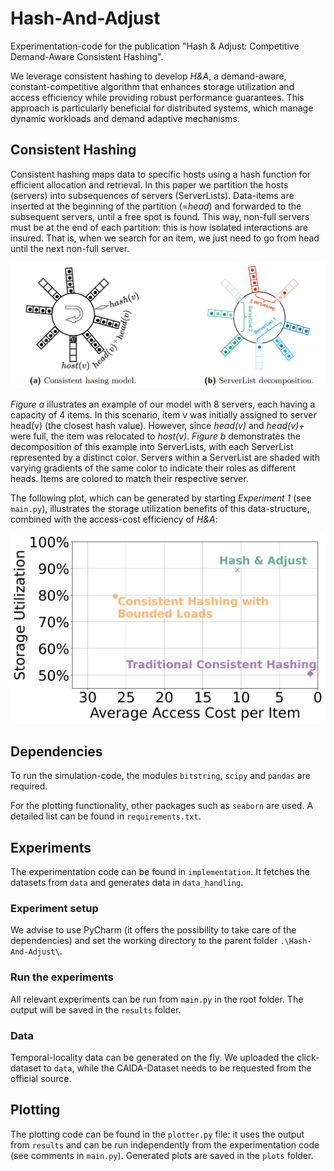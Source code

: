 # Hash-And-Adjust

Experimentation-code for the publication "Hash & Adjust: Competitive Demand-Aware Consistent Hashing".

We leverage consistent hashing to develop *H&A*, a demand-aware, constant-competitive algorithm that enhances 
storage utilization and access efficiency while providing robust performance guarantees.
This approach is particularly beneficial for distributed systems, which manage dynamic workloads and demand adaptive mechanisms.

## Consistent Hashing

Consistent hashing maps data to specific hosts using a hash function for efficient allocation and retrieval. 
In this paper we partition the hosts (servers) into subsequences of servers (ServerLists). 
Data-items are inserted at the beginning of the partition (=*head*) and forwarded to the subsequent servers, until a free spot is found.
This way, non-full servers must be at the end of each partition: this is how isolated interactions are insured. 
That is, when we search for an item, we just need to go from head until the next non-full server.

![Consistent Hashing](plots/cons_hash.png "Consistent Hashing")

*Figure a* illustrates an example of our model with 8 servers, each having a capacity of 4 items. 
In this scenario, item v was initially assigned to server head(v) (the closest hash value). 
However, since *head(v)* and *head(v)+* were full, the item was relocated to *host(v)*. 
*Figure b* demonstrates the decomposition of this example into ServerLists, with each ServerList represented by a distinct color. 
Servers within a ServerList are shaded with varying gradients of the same color to indicate their roles as different heads.
Items are colored to match their respective server.

The following plot, which can be generated by starting  *Experiment 1* (see ```main.py```), 
illustrates the storage utilization benefits of this data-structure, combined with the access-cost efficiency of *H&A*:

![Figure 5a](plots/5a.png "Fig. 5a")

## Dependencies

To run the simulation-code, the modules ```bitstring```, ```scipy``` and ```pandas``` are required.

For the plotting functionality, other packages such as ```seaborn``` are used. A detailed list can be found in ```requirements.txt```. 

## Experiments

The experimentation code can be found in ```implementation```. 
It fetches the datasets from ```data``` and generates data in ```data_handling```.

### Experiment setup

We advise to use PyCharm (it offers the possibility to take care of the dependencies) and set the working directory to the parent folder ``` .\Hash-And-Adjust\ ```.

### Run the experiments

All relevant experiments can be run from ```main.py``` in the root folder. The output will be saved in the ```results``` folder.

### Data

Temporal-locality data can be generated on the fly. We uploaded the click-dataset to ```data```, 
while the CAIDA-Dataset needs to be requested from the official source.

## Plotting

The plotting code can be found in the ```plotter.py``` file: 
it uses the output from ```results``` and can be run independently from the experimentation code (see comments in ```main.py```).
Generated plots are saved in the ```plots``` folder.
